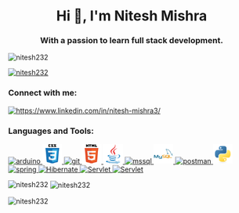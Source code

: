 <h1 align="center">Hi 👋, I'm Nitesh Mishra</h1>
<h3 align="center">With a passion to learn full stack development.</h3>

<p align="left"> <img src="https://komarev.com/ghpvc/?username=nitesh232&label=Profile%20views&color=0e75b6&style=flat" alt="nitesh232" /> </p>

<p align="left"> <a href="https://github.com/ryo-ma/github-profile-trophy"><img src="https://github-profile-trophy.vercel.app/?username=nitesh232" alt="nitesh232" /></a> </p>

<h3 align="left">Connect with me:</h3>
<p align="left">
<a href="https://linkedin.com/in/https://www.linkedin.com/in/nitesh-mishra3/" target="blank"><img align="center" src="https://raw.githubusercontent.com/rahuldkjain/github-profile-readme-generator/master/src/images/icons/Social/linked-in-alt.svg" alt="https://www.linkedin.com/in/nitesh-mishra3/" height="30" width="40" /></a>
</p>

<h3 align="left">Languages and Tools:</h3>
<p align="left"> <a href="" target="" rel="noreferrer"> <img src="https://cdn.worldvectorlogo.com/logos/arduino-1.svg" alt="arduino" width="40" height="40"/> </a> <a href="" target="" rel="noreferrer"> <img src="https://raw.githubusercontent.com/devicons/devicon/master/icons/css3/css3-original-wordmark.svg" alt="css3" width="40" height="40"/> </a> <a href="" target="" rel="noreferrer"> <img src="https://www.vectorlogo.zone/logos/git-scm/git-scm-icon.svg" alt="git" width="40" height="40"/> </a> <a href="" target="" rel="noreferrer"> <img src="https://raw.githubusercontent.com/devicons/devicon/master/icons/html5/html5-original-wordmark.svg" alt="html5" width="40" height="40"/> </a> <a href="" target="" rel="noreferrer"> <img src="https://raw.githubusercontent.com/devicons/devicon/master/icons/java/java-original.svg" alt="java" width="40" height="40"/> </a> <a href="" target="" rel="noreferrer"> <img src="https://www.svgrepo.com/show/303229/microsoft-sql-server-logo.svg" alt="mssql" width="40" height="40"/> </a> <a href="" target="" rel="noreferrer"> <img src="https://raw.githubusercontent.com/devicons/devicon/master/icons/mysql/mysql-original-wordmark.svg" alt="mysql" width="40" height="40"/> </a> <a href="" target="" rel="noreferrer"> <img src="https://www.vectorlogo.zone/logos/getpostman/getpostman-icon.svg" alt="postman" width="40" height="40"/> </a> <a href="" target="" rel="noreferrer"> <img src="https://raw.githubusercontent.com/devicons/devicon/master/icons/python/python-original.svg" alt="python" width="40" height="40"/> </a> <a href="" target="" rel="noreferrer"> <img src="https://www.vectorlogo.zone/logos/springio/springio-icon.svg" alt="spring" width="40" height="40"/> </a> <a href="" target="" rel="noreferrer"> <img src="https://www.vectorlogo.zone/logos/hibernate/hibernate-icon.svg" alt="Hibernate" width="40" height="40"/> </a><a href="" target="" rel="noreferrer"> <img src="https://static.javatpoint.com/images/servlet/javaservlet.png" alt="Servlet" width="40" height="40"/> </a><a href="" target="" rel="noreferrer"> <img src="https://static.javatpoint.com/images/jsp/jsp2.jpg" alt="Servlet" width="40" height="40"/> </a> </p>

<p><img align="left" src="https://github-readme-stats.vercel.app/api/top-langs?username=nitesh232&show_icons=true&locale=en&layout=compact" alt="nitesh232" /></p>

<p>&nbsp;<img align="center" src="https://github-readme-stats.vercel.app/api?username=nitesh232&show_icons=true&locale=en" alt="nitesh232" /></p>

<p><img align="center" src="https://github-readme-streak-stats.herokuapp.com/?user=nitesh232&" alt="nitesh232" /></p>
